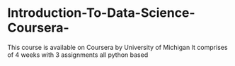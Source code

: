 # Introduction-To-Data-Science-Coursera-
This course is available on Coursera by University of Michigan
It comprises of 4 weeks with 3 assignments all python based
